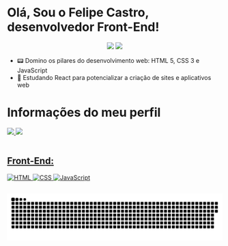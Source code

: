 <h1> Olá, Sou o Felipe Castro, desenvolvedor Front-End! </h1>

<p align="center">
<a href="https://www.linkedin.com/in/felipe-castro-ferreira/"><img src="https://img.shields.io/badge/-Felipe%20Castro-0077B5?style=flat-square&logo=Linkedin&logoColor=white"/></a>
<a href="mailto:felipe2021castro@gmail.com"><img src="https://img.shields.io/badge/-felipe2021castro@gmail.com-D14836?style=flat-square&logo=Gmail&logoColor=white"/></a>
 
- 📟 Domino os pilares do desenvolvimento web: HTML 5, CSS 3 e JavaScript
- 🌱 Estudando React para potencializar a criação de sites e aplicativos web
 
<h1> Informações do meu perfil </h1> 

 <div>
  <a href="https://github.com/FelipeCastro2021">
  <img height="180em" src="https://github-readme-stats.vercel.app/api?username=FelipeCastro2021&show_icons=true&theme=dracula&include_all_commits=true&count_private=true"/>
  <img height="180em" src="https://github-readme-stats.vercel.app/api/top-langs/?username=FelipeCastro2021&layout=compact&langs_count=7&theme=dracula"/>
</div>

<br/>

## Front-End:
![HTML](https://img.shields.io/badge/-HTML-333333?style=flat&logo=HTML5)
![CSS](https://img.shields.io/badge/-CSS-333333?style=flat&logo=CSS3&logoColor=1572B6)
![JavaScript](https://img.shields.io/badge/-JavaScript-333333?style=flat&logo=javascript)
  
## <!-- Cria um linha horizontal -->
  
  ![Snake animation](https://github.com/FelipeCastro2021/FelipeCastro2021/blob/output/github-contribution-grid-snake.svg) 
  
</div>
